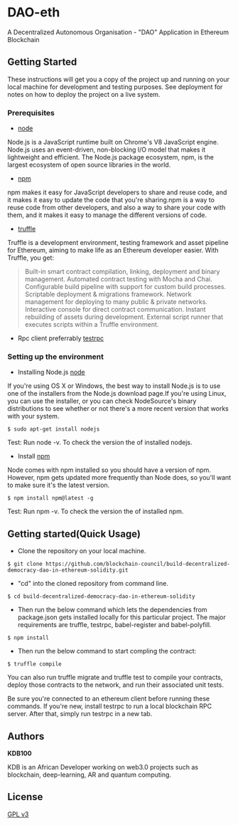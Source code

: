 # DAO-eth
A Decentralized Autonomous Organisation - "DAO" Application in Ethereum Blockchain

## Getting Started

These instructions will get you a copy of the project up and running on your local machine for development and testing purposes. See deployment for notes on how to deploy the project on a live system.

### Prerequisites

* [node](https://nodejs.org/en/download/)

Node.js is a JavaScript runtime built on Chrome's V8 JavaScript engine. Node.js uses an event-driven, non-blocking I/O model that makes it lightweight and efficient. The Node.js package ecosystem, npm, is the largest ecosystem of open source libraries in the world.


* [npm](https://www.npmjs.com/package/npm)

npm makes it easy for JavaScript developers to share and reuse code, and it makes it easy to update the code that you're sharing.npm is a way to reuse code from other developers, and also a way to share your code with them, and it makes it easy to manage the different versions of code.


* [truffle](https://www.npmjs.com/package/truffle/tutorial)

Truffle is a development environment, testing framework and asset pipeline for Ethereum, aiming to make life as an Ethereum developer easier. With Truffle, you get:
>Built-in smart contract compilation, linking, deployment and binary management.
>Automated contract testing with Mocha and Chai.
>Configurable build pipeline with support for custom build processes.
>Scriptable deployment & migrations framework.
>Network management for deploying to many public & private networks.
>Interactive console for direct contract communication.
>Instant rebuilding of assets during development.
>External script runner that executes scripts within a Truffle environment.


* Rpc client preferrably [testrpc](https://www.npmjs.com/package/ethereumjs-testrpc/tutorial)

### Setting up the environment

* Installing Node.js [node](https://nodejs.org/en/download/)

If you're using OS X or Windows, the best way to install Node.js is to use one of the installers from the Node.js download page.If you're     using Linux, you can use the installer, or you can check NodeSource's binary distributions to see whether or not there's a more recent version that works with your system.

```
$ sudo apt-get install nodejs 
```
Test: Run node -v. To check the version the of installed nodejs.

* Install [npm](https://www.npmjs.com/package/npm)

Node comes with npm installed so you should have a version of npm. However, npm gets updated more frequently than Node does, so you'll want to make sure it's the latest version.

```
$ npm install npm@latest -g
```
Test: Run npm -v. To check the version the of installed npm.


## Getting started(Quick Usage)

* Clone the repository on your local machine.
```
$ git clone https://github.com/blockchain-council/build-decentralized-democracy-dao-in-ethereum-solidity.git
```
* "cd" into the cloned repository from command line.
```
$ cd build-decentralized-democracy-dao-in-ethereum-solidity
```
* Then run the below command which lets the dependencies from package.json gets installed locally for this particular project. The major requirements are truffle, testrpc, babel-register and babel-polyfill.
```
$ npm install
```

* Then run the below command to start compling the contract:

```
$ truffle compile
```

You can also run truffle migrate and truffle test to compile your contracts, deploy those contracts to the network, and run their associated unit tests.

Be sure you're connected to an ethereum client before running these commands. If you're new, install testrpc to run a local blockchain RPC server. After that, simply run testrpc in a new tab.

## Authors

**KDB100**

KDB is an African Developer working on web3.0 projects such as blockchain, deep-learning, AR and quantum computing.

License
-------------
[GPL v3](https://www.gnu.org/licenses/gpl-3.0.txt)
